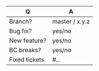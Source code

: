 | Q             | A
| ------------- | ---
| Branch?       | master / x.y.z
| Bug fix?      | yes/no
| New feature?  | yes/no <!-- don't forget updating docs/CHANGELOG.md files -->
| BC breaks?    | yes/no
| Fixed tickets | #... <!-- #-prefixed issue number(s), if any -->

<!--
- Please fill in this template according to the PR you're about to submit.
- Replace this comment by a description of what your PR is solving.
-->
